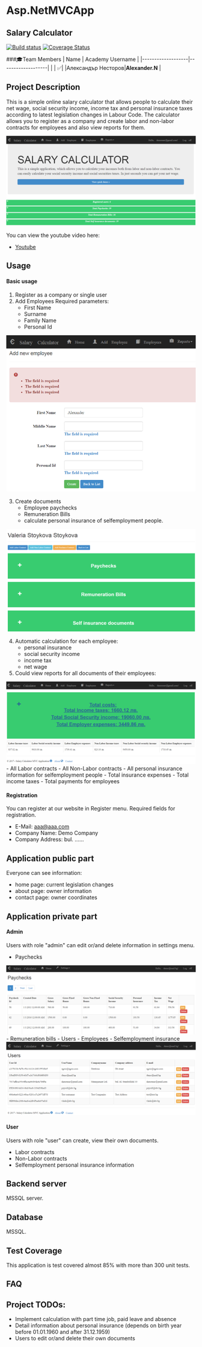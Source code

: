 # Asp.NetMVCApp

## Salary Calculator

[![Build status](https://ci.appveyor.com/api/projects/status/ywyakxvabm7rxb7h?svg=true)](https://ci.appveyor.com/project/alexnestorov/asp-netmvcapp)
[![Coverage Status](https://coveralls.io/repos/github/Team-Ressurrection/Asp.NetMVCApp/badge.svg?branch=master)](https://coveralls.io/github/Team-Ressurrection/Asp.NetMVCApp?branch=master)

###:mortar_board:Team Members
| Name              | Academy Username  |
|-------------------|-------------------|
|                   | :white_check_mark:|
|Александър Несторов|__Alexander.N__	  |

## Project Description  

This is a simple online salary calculator that allows people to calculate their net wage, social security income, income tax and personal insurance taxes according to latest legislation changes in Labour Code. The calculator allows you to register as a company and create labor and non-labor contracts for employees and also view reports for them.

<img src="https://github.com/Team-Ressurrection/Asp.NetMVCApp/blob/master/Screenshots/HomePage.png"/>

You can view the youtube video here:

- [Youtube](https://www.youtube.com/watch?v=Sa-AEwULRps)

## Usage

#### Basic usage
 1. Register as a company or single user
 2. Add Employees
    Required parameters:
      - First Name
      - Surname
      - Family Name
      - Personal Id
 <img src="https://github.com/Team-Ressurrection/Asp.NetMVCApp/blob/master/Screenshots/AddEmployeePage.png"/> 
 
 3. Create documents
      - Employee paychecks
      - Remuneration Bills
      - calculate personal insurance of selfemployment people.
  
 <img src="https://github.com/Team-Ressurrection/Asp.NetMVCApp/blob/master/Screenshots/EmployeePage.png"/>
  
  4. Automatic calculation for each employee:
      - personal insurance
      - social security income
      - income tax
      - net wage
  5. Could view reports for all documents of their employees:
 <img src="https://github.com/Team-Ressurrection/Asp.NetMVCApp/blob/master/Screenshots/ReportsPage.png"/>
      - All Labor contracts
      - All Non-Labor contracts
      - All personal insurance information for selfemployment people
      - Total insurance expenses
      - Total income taxes
      - Total payments for employees

#### Registration
You can register at our website in Register menu.
Required fields for registration.
  - E-Mail: aaa@aaa.com
  - Company Name: Demo Company
  - Company Address: bul. ......

## Application public part

Everyone can see information:
  - home page: current legislation changes
  - about page: owner information
  - contact page: owner coordinates

## Application private part

#### Admin
Users with role "admin" can edit or/and delete information in settings menu.
  - Paychecks
<img src="https://github.com/Team-Ressurrection/Asp.NetMVCApp/blob/master/Screenshots/SettingsPageWithPaging.png"/>
  - Remuneration bills
  - Users
  - Employees
  - Selfemployment insurance
<img src="https://github.com/Team-Ressurrection/Asp.NetMVCApp/blob/master/Screenshots/SettingsPage.png"/>  
  
#### User
Users with role "user" can create, view their own documents.
  - Labor contracts
  - Non-Labor contracts
  - Selfemployment personal insurance information

## Backend server

MSSQL server.

## Database

MSSQL.

## Test Coverage

This application is test covered almost 85% with more than 300 unit tests.

## FAQ

## Project TODOs:
  - Implement calculation with part time job, paid leave and absence
  - Detail information about personal insurance (depends on birth year before 01.01.1960 and after 31.12.1959)
  - Users to edit or/and delete their own documents
